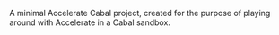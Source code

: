 A minimal Accelerate Cabal project, created for the purpose of playing around with Accelerate in a Cabal sandbox. 

